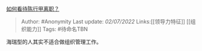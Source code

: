 [如何看待陈行甲离职？](https://www.zhihu.com/question/53237421/answer/2553891629)

> Author: #Anonymity 
> Last update: *02/07/2022* 
> Links:[[领导力特征]] [[组织能力]] 
> Tags: #待命名TBN 

海瑞型的人其实不适合做组织管理工作。
